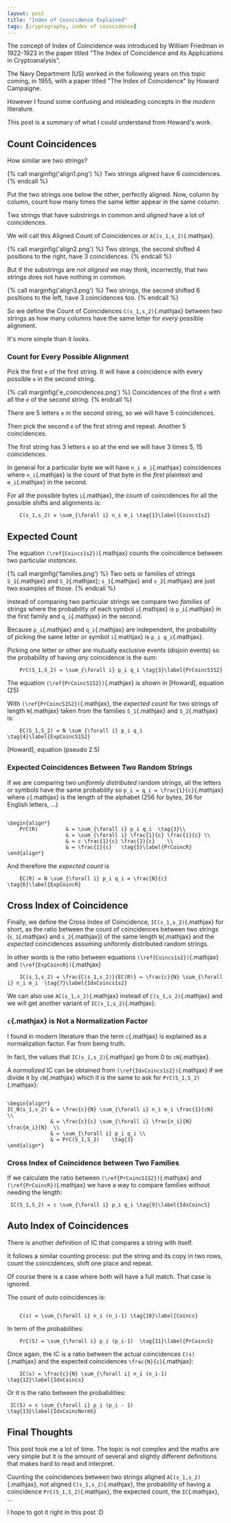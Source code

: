 ```yaml
---
layout: post
title: "Index of Coincidence Explained"
tags: [cryptography, index of coincidence]
---
```


The concept of Index of Coincidence was introduced by William Friedman
in 1922-1923 in the paper titled
"The Index of Coincidence and its Applications in Cryptoanalysis".

The Navy Department (US) worked in the following years on this topic
coming, in 1955, with a paper titled "The Index of Coincidence"
by Howard Campaigne.

However I found some confusing and misleading concepts in the *modern*
literature.

This post is a summary of what I could understand from Howard's work.<!--more-->

## Count Coincidences

How similar are two strings?

{% call marginfig('align1.png') %}
Two strings aligned have 6 coincidences.
{% endcall %}

Put the two strings one below the other, perfectly aligned.
Now, column by column, count how many times the same letter
appear in the same column.

Two strings that have substrings in common and *aligned* have
a lot of coincidences.

We will call this Aligned Count of Coincidences or
`AC(s_1,s_2)`{.mathjax}.

{% call marginfig('align2.png') %}
Two strings, the second shifted 4 positions to the right, have 3 coincidences.
{% endcall %}

But if the substrings are not *aligned* we may think, incorrectly,
that two strings does not have nothing in common.

{% call marginfig('align3.png') %}
Two strings, the second shifted 6 positions to the left, have 3 coincidences too.
{% endcall %}

So we define the Count of Coincidences `C(s_1,s_2)`{.mathjax}
between two strings as how
many columns have the same letter for *every* possible alignment.

It's more simple than it looks.

### Count for Every Possible Alignment

Pick the first ``e`` of the first string. It will have a coincidence
with every possible ``e`` in the second string.

{% call marginfig('e_coincidences.png') %}
Coincidences of the first ``e`` with all the ``e`` of the second string.
{% endcall %}

There are 5 letters ``e`` in the second string, so we will have
5 coincidences.

Then pick the second ``e`` of the first string and repeat. Another
5 coincidences.

The first string has 3 letters ``e`` so at the end we will have 3 times 5,
15 coincidences.

In general for a particular byte we will have `n_i m_i`{.mathjax} coincidences
where `n_i`{.mathjax} is the count of that byte in the *first* plaintext and
`m_i`{.mathjax} in the second.

For all the possible bytes `i`{.mathjax}, the count of coincidences for
all the possible shifts and alignments is:

```tex;mathjax
    C(s_1,s_2) = \sum_{\forall i} n_i m_i \tag{1}\label{Coincs1s2}
```

## Expected Count

The equation `(\ref{Coincs1s2})`{.mathjax} counts the coincidence between two particular
*instances*.

{% call marginfig('families.png') %}
Two sets or families of strings `S_1`{.mathjax} and `S_2`{.mathjax}; `s_1`{.mathjax} and `s_2`{.mathjax} are just two examples of those.
{% endcall %}

Instead of comparing two particular strings we compare two *families* of strings
where the probability of each symbol `i`{.mathjax} is `p_i`{.mathjax} in the first family
and `q_i`{.mathjax} in the second.

Because `p_i`{.mathjax} and `q_i`{.mathjax} are independent, the probability of picking the
same letter or symbol `i`{.mathjax} is `p_i q_i`{.mathjax}.

Picking one letter or other are mutually exclusive events (disjoin events) so
the probability of having *any* coincidence is the sum:

```tex;mathjax
    PrC(S_1,S_2) = \sum_{\forall i} p_i q_i \tag{3}\label{PrCoincS1S2}
```

The equation `(\ref{PrCoincS1S2})`{.mathjax} is shown in [Howard], equation (25)

With `(\ref{PrCoincS1S2})`{.mathjax}, the *expected count* for two strings of length `N`{.mathjax}
taken from the families `S_1`{.mathjax} and `S_2`{.mathjax} is:

```tex;mathjax
    EC(S_1,S_2) = N \sum_{\forall i} p_i q_i \tag{4}\label{ExpCoincS1S2}
```

[Howard], equation (pseudo 2.5)

### Expected Coincidences Between Two Random Strings

If we are comparing two *uniformly distributed* random strings,
all the letters or symbols have the same probability so
` p_i = q_i = \frac{1}{c} `{.mathjax} where `c`{.mathjax} is the length of the alphabet (256 for bytes,
26 for English letters, ...)

```tex;mathjax

\begin{align*}
    PrC(R)         & = \sum_{\forall i} p_i q_i  \tag{3}\\
                   & = \sum_{\forall i} \frac{1}{c} \frac{1}{c} \\
                   & = c \frac{1}{c} \frac{1}{c}    \\
                   & = \frac{1}{c}   \tag{5}\label{PrCoincR}
\end{align*}

```

And therefore the *expected count* is

```tex;mathjax
    EC(R) = N \sum_{\forall i} p_i q_i = \frac{N}{c} \tag{6}\label{ExpCoincR}
```


## Cross Index of Coincidence

Finally, we define the Cross Index of Coincidence, `IC(s_1,s_2)`{.mathjax} for short,
as the ratio between the count of coincidences between two strings
(`s_1`{.mathjax} and `s_2`{.mathjax}) of the same length `N`{.mathjax} and the *expected* coincidences assuming
uniformly distributed random strings.

In other words is the ratio between equations
`(\ref{Coincs1s2})`{.mathjax} and
`(\ref{ExpCoincR})`{.mathjax}

```tex;mathjax
    IC(s_1,s_2) = \frac{C(s_1,s_2)}{EC(R)} = \frac{c}{N} \sum_{\forall i} n_i m_i  \tag{7}\label{IdxCoincs1s2}
```

We can also use `AC(s_1,s_2)`{.mathjax} instead of `C(s_1,s_2)`{.mathjax} and we will
get another variant of `IC(s_1,s_2)`{.mathjax}.

### `c`{.mathjax} is Not a Normalization Factor

I found in modern literature than the term `c`{.mathjax} is explained as
a normalization factor. Far from being truth.

In fact, the values that `IC(s_1,s_2)`{.mathjax}
go from 0 to `cN`{.mathjax}.

A *normalized* IC can be obtained from `(\ref{IdxCoincs1s2})`{.mathjax} if we divide it
by `cN`{.mathjax} which it is the same to ask for `PrC(S_1,S_2)`{.mathjax}:

```tex;mathjax

\begin{align*}
IC_N(s_1,s_2) & = \frac{c}{N} \sum_{\forall i} n_i m_i \frac{1}{cN}    \\
              & = \frac{c}{c} \sum_{\forall i} \frac{n_i}{N} \frac{m_i}{N}  \\
              & = \sum_{\forall i} p_i q_i \\
              & = PrC(S_1,S_2)    \tag{3}
\end{align*}

```

### Cross Index of Coincidence between Two Families

If we calculate the ratio between
`(\ref{PrCoincS1S2})`{.mathjax} and `(\ref{PrCoincR})`{.mathjax} we have a way to
compare families without needing the length:

```tex;mathjax
 IC(S_1,S_2) = c \sum_{\forall i} p_i q_i \tag{9}\label{IdxCoincS}
```


## Auto Index of Coincidences

There is another definition of IC that compares a string
with itself.

It follows a similar counting process: put the string and its
copy in two rows, count the coincidences, shift one place and repeat.

Of course there is a case where both will have a full match. That
case is ignored.

The count of *auto* coincidences is:

```tex;mathjax

    C(s) = \sum_{\forall i} n_i (n_i-1) \tag{10}\label{Coincs}

```

In term of the probabilities:

```tex;mathjax
    PrC(S) = \sum_{\forall i} p_i (p_i-1)  \tag{11}\label{PrCoincS}
```

Once again, the IC is a ratio between the actual coincidences
`C(s)`{.mathjax}
and the expected coincidences `\frac{N}{c}`{.mathjax}:

```tex;mathjax
    IC(s) = \frac{c}{N} \sum_{\forall i} n_i (n_i-1)    \tag{12}\label{IdxCoincs}
```

Or it is the ratio between the probabilities:

```tex;mathjax
 IC(S) = c \sum_{\forall i} p_i (p_i - 1) \tag{13}\label{IdxCoincNormS}
```

## Final Thoughts

This post took me a lot of time. The topic is not complex and the
maths are very simple but it is the amount of several and slightly
different definitions that makes hard to read and interpret.

Counting the coincidences between two strings aligned
`AC(s_1,s_2)`{.mathjax},
not aligned `C(s_1,s_2)`{.mathjax}, the probability of having a coincidence
`PrC(S_1,S_2)`{.mathjax}, the expected count, the `IC`{.mathjax}, ...

I hope to got it right in this post :D

